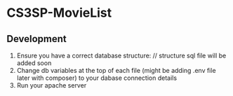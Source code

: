 # CS3SP-MovieList

## Development
 1. Ensure you have a correct database structure:
// structure sql file will be added soon
2. Change db variables at the top of each file (might be adding .env file later with composer) to your dabase connection details
3. Run your apache server
